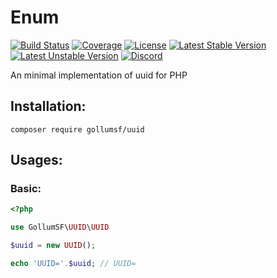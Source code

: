 # Enum
[![Build Status](https://travis-ci.org/GollumSF/uuid.svg?branch=master)](https://travis-ci.org/GollumSF/uuid)
[![Coverage](https://coveralls.io/repos/github/GollumSF/uuid/badge.svg?branch=master)](https://coveralls.io/github/GollumSF/uuid)
[![License](https://poser.pugx.org/gollumsf/uuid/license)](https://packagist.org/packages/gollumsf/uuid)
[![Latest Stable Version](https://poser.pugx.org/gollumsf/uuid/v/stable)](https://packagist.org/packages/gollumsf/uuid)
[![Latest Unstable Version](https://poser.pugx.org/gollumsf/uuid/v/unstable)](https://packagist.org/packages/gollumsf/uuid)
[![Discord](https://img.shields.io/discord/671741944149573687?color=purple&label=discord)](https://discord.gg/xMBc5SQ)

An minimal implementation of uuid for PHP

## Installation:

```shell
composer require gollumsf/uuid
```

## Usages:

### Basic:

```php
<?php

use GollumSF\UUID\UUID

$uuid = new UUID();

echo 'UUID='.$uuid; // UUID=

```

